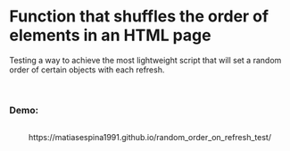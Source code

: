 # Function that shuffles the order of elements in an HTML page



Testing a way to achieve the most lightweight script that will set a random order of certain objects with each refresh.


    

### Demo:

<p align="center">
<img src="https://media3.giphy.com/media/qNXln9YbYbHDggV6Bi/giphy.gif" alt="" /> 


</p>
<p align="center">
https://matiasespina1991.github.io/random_order_on_refresh_test/
</p>
